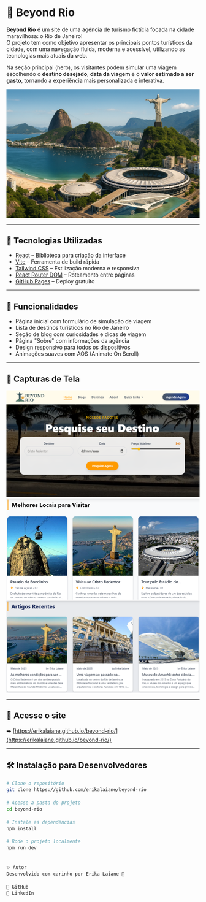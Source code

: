 # 🌴 Beyond Rio

**Beyond Rio** é um site de uma agência de turismo fictícia focada na cidade maravilhosa: o Rio de Janeiro!  
O projeto tem como objetivo apresentar os principais pontos turísticos da cidade, com uma navegação fluida, moderna e acessível, utilizando as tecnologias mais atuais da web.

Na seção principal (hero), os visitantes podem simular uma viagem escolhendo o **destino desejado**, **data da viagem** e o **valor estimado a ser gasto**, tornando a experiência mais personalizada e interativa.

![Capa do Projeto](src/assets/capa-img.png)

---

## 🚀 Tecnologias Utilizadas

- [React](https://reactjs.org/) – Biblioteca para criação da interface
- [Vite](https://vitejs.dev/) – Ferramenta de build rápida
- [Tailwind CSS](https://tailwindcss.com/) – Estilização moderna e responsiva
- [React Router DOM](https://reactrouter.com/) – Roteamento entre páginas
- [GitHub Pages](https://pages.github.com/) – Deploy gratuito

---

## 🧭 Funcionalidades

- Página inicial com formulário de simulação de viagem
- Lista de destinos turísticos no Rio de Janeiro
- Seção de blog com curiosidades e dicas de viagem
- Página "Sobre" com informações da agência
- Design responsivo para todos os dispositivos
- Animações suaves com AOS (Animate On Scroll)

---

## 📸 Capturas de Tela

![Home](src/assets/hero-img.png)
![Destinos](src/assets/dest-img.png)
![Blog](src/assets/blog-img.png)

---

## 🔗 Acesse o site

➡️ [https://erikalaiane.github.io/beyond-rio/](https://erikalaiane.github.io/beyond-rio/)

---

## 🛠️ Instalação para Desenvolvedores

```bash
# Clone o repositório
git clone https://github.com/erikalaiane/beyond-rio

# Acesse a pasta do projeto
cd beyond-rio

# Instale as dependências
npm install

# Rode o projeto localmente
npm run dev


✨ Autor
Desenvolvido com carinho por Erika Laiane 💙

🔗 GitHub
🔗 LinkedIn
